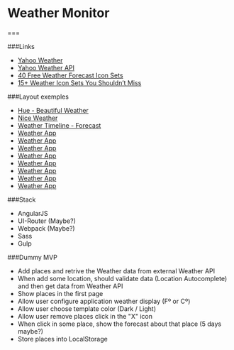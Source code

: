 # Weather Monitor
===

###Links

- [Yahoo Weather](https://weather.yahoo.com/brazil/sao-paulo/sao-paulo-455827/)
- [Yahoo Weather API](https://developer.yahoo.com/weather/)
- [40 Free Weather Forecast Icon Sets](http://www.smashingapps.com/2012/05/28/40-free-weather-collection-of-weather-forecast-icon-sets.html)
- [15+ Weather Icon Sets You Shouldn’t Miss](https://365webresources.com/15-weather-icon-sets-shouldnt-miss/)

###Layout exemples

- [Hue - Beautiful Weather](http://www.android-app-patterns.com/apps/app/197)
- [Nice Weather](https://play.google.com/store/apps/details?id=com.aurelhubert.niceweather&hl=en)
- [Weather Timeline - Forecast](https://play.google.com/store/apps/details?id=com.samruston.weather&hl=en)
- [Weather App](https://dribbble.com/shots/1838560-Weather-App)
- [Weather App](https://dribbble.com/shots/918801-Weather?list=users)
- [Weather App](https://dribbble.com/shots/1059444-Another-weather-app)
- [Weather App](https://dribbble.com/shots/1113744-Weather-section-on-iPad)
- [Weather App](https://dribbble.com/shots/1095464-Weather-App)
- [Weather App](https://dribbble.com/shots/1265292-Weather?1381287886)
- [Weather App](https://dribbble.com/shots/555700-Weather)
- [Weather App](https://www.behance.net/gallery/Weather-App-Outside-the-window/6864179)

###Stack

- AngularJS
- UI-Router (Maybe?)
- Webpack (Maybe?)
- Sass
- Gulp


###Dummy MVP

- Add places and retrive the Weather data from external Weather API
- When add some location, should validate data (Location Autocomplete) and then get data from Weather API
- Show places in the first page
- Allow user configure application weather display (Fº or Cº)
- Allow user choose template color (Dark / Light)
- Allow user remove places click in the "X" icon
- When click in some place, show the forecast about that place (5 days maybe?)
- Store places into LocalStorage
